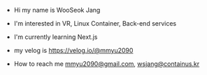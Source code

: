 - Hi my name is WooSeok Jang  
  
- I'm interested in VR, Linux Container, Back-end services  
  
- I'm currently learning Next.js
  
- my velog is https://velog.io/@mmyu2090  
  
- How to reach me mmyu2090@gmail.com, wsjang@containus.kr
